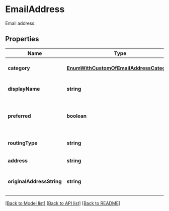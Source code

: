 # EmailAddress

Email address.             

## Properties
Name | Type | Description | Notes
---- | ---- | ----------- | -----
**category** | [**EnumWithCustomOfEmailAddressCategory**](EnumWithCustomOfEmailAddressCategory.md) | Address category.              | [optional] [default to undefined]
**displayName** | **string** | Display name.              | [optional] [default to undefined]
**preferred** | **boolean** | Defines whether email address is preferred.              | [default to undefined]
**routingType** | **string** | A routing type for an email.              | [optional] [default to undefined]
**address** | **string** | Email address.              | [default to undefined]
**originalAddressString** | **string** | The original e-mail address string              | [optional] [default to undefined]


[[Back to Model list]](README.md#documentation-for-models) [[Back to API list]](README.md#documentation-for-api-endpoints) [[Back to README]](README.md)

